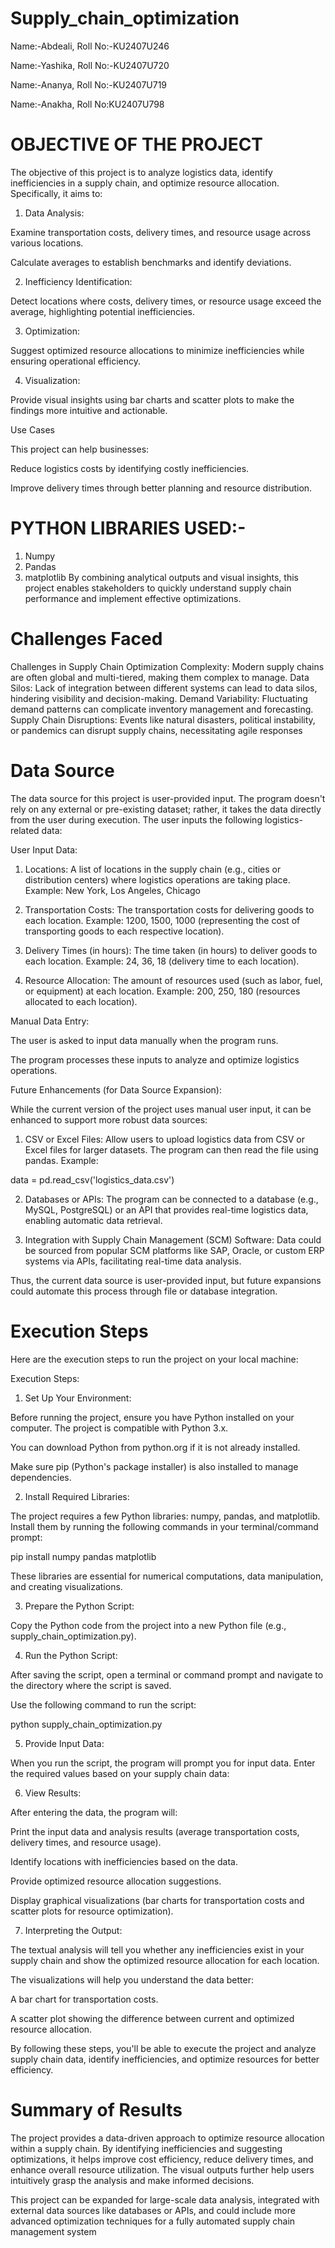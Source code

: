 # Supply_chain_optimization
Name:-Abdeali,
Roll No:-KU2407U246
  
Name:-Yashika,
Roll No:-KU2407U720

Name:-Ananya,
Roll No:-KU2407U719

Name:-Anakha,
Roll No:KU2407U798 


# OBJECTIVE OF THE PROJECT  

The objective of this project is to analyze logistics data, identify inefficiencies in a supply chain, and optimize resource allocation. Specifically, it aims to:

1. Data Analysis:

Examine transportation costs, delivery times, and resource usage across various locations.

Calculate averages to establish benchmarks and identify deviations.



2. Inefficiency Identification:

Detect locations where costs, delivery times, or resource usage exceed the average, highlighting potential inefficiencies.



3. Optimization:

Suggest optimized resource allocations to minimize inefficiencies while ensuring operational efficiency.



4. Visualization:

Provide visual insights using bar charts and scatter plots to make the findings more intuitive and actionable.




Use Cases

This project can help businesses:

Reduce logistics costs by identifying costly inefficiencies.

Improve delivery times through better planning and resource distribution.
# PYTHON LIBRARIES USED:-
1. Numpy
2. Pandas
3. matplotlib
By combining analytical outputs and visual insights, this project enables stakeholders to quickly understand supply chain performance and implement effective optimizations.

# Challenges Faced
Challenges in Supply Chain Optimization
Complexity: Modern supply chains are often global and multi-tiered, making them complex to manage.
Data Silos: Lack of integration between different systems can lead to data silos, hindering visibility and decision-making.
Demand Variability: Fluctuating demand patterns can complicate inventory management and forecasting.
Supply Chain Disruptions: Events like natural disasters, political instability, or pandemics can disrupt supply chains, necessitating agile responses

# Data Source 
   The data source for this project is user-provided input. The program doesn't rely on any external or pre-existing dataset; rather, it takes the data directly from the user during execution. The user inputs the following logistics-related data:

User Input Data:

1. Locations:
A list of locations in the supply chain (e.g., cities or distribution centers) where logistics operations are taking place.
Example: New York, Los Angeles, Chicago


2. Transportation Costs:
The transportation costs for delivering goods to each location.
Example: 1200, 1500, 1000 (representing the cost of transporting goods to each respective location).


3. Delivery Times (in hours):
The time taken (in hours) to deliver goods to each location.
Example: 24, 36, 18 (delivery time to each location).


4. Resource Allocation:
The amount of resources used (such as labor, fuel, or equipment) at each location.
Example: 200, 250, 180 (resources allocated to each location).



Manual Data Entry:

The user is asked to input data manually when the program runs.

The program processes these inputs to analyze and optimize logistics operations.


Future Enhancements (for Data Source Expansion):

While the current version of the project uses manual user input, it can be enhanced to support more robust data sources:

1. CSV or Excel Files:
Allow users to upload logistics data from CSV or Excel files for larger datasets. The program can then read the file using pandas. Example:

data = pd.read_csv('logistics_data.csv')


2. Databases or APIs:
The program can be connected to a database (e.g., MySQL, PostgreSQL) or an API that provides real-time logistics data, enabling automatic data retrieval.


3. Integration with Supply Chain Management (SCM) Software:
Data could be sourced from popular SCM platforms like SAP, Oracle, or custom ERP systems via APIs, facilitating real-time data analysis.



Thus, the current data source is user-provided input, but future expansions could automate this process through file or database integration.


# Execution Steps
Here are the execution steps to run the project on your local machine:

Execution Steps:

1. Set Up Your Environment:

Before running the project, ensure you have Python installed on your computer. The project is compatible with Python 3.x.

You can download Python from python.org if it is not already installed.

Make sure pip (Python's package installer) is also installed to manage dependencies.



2. Install Required Libraries:

The project requires a few Python libraries: numpy, pandas, and matplotlib. Install them by running the following commands in your terminal/command prompt:

pip install numpy pandas matplotlib

These libraries are essential for numerical computations, data manipulation, and creating visualizations.


3. Prepare the Python Script:

Copy the Python code from the project into a new Python file (e.g., supply_chain_optimization.py).


4. Run the Python Script:

After saving the script, open a terminal or command prompt and navigate to the directory where the script is saved.

Use the following command to run the script:

python supply_chain_optimization.py


5. Provide Input Data:

When you run the script, the program will prompt you for input data. Enter the required values based on your supply chain data:

6. View Results:

After entering the data, the program will:

Print the input data and analysis results (average transportation costs, delivery times, and resource usage).

Identify locations with inefficiencies based on the data.

Provide optimized resource allocation suggestions.

Display graphical visualizations (bar charts for transportation costs and scatter plots for resource optimization).

7. Interpreting the Output:

The textual analysis will tell you whether any inefficiencies exist in your supply chain and show the optimized resource allocation for each location.

The visualizations will help you understand the data better:

A bar chart for transportation costs.

A scatter plot showing the difference between current and optimized resource allocation.

By following these steps, you'll be able to execute the project and analyze supply chain data, identify inefficiencies, and optimize resources for better efficiency.


# Summary of Results
The project provides a data-driven approach to optimize resource allocation within a supply chain. By identifying inefficiencies and suggesting optimizations, it helps improve cost efficiency, reduce delivery times, and enhance overall resource utilization. The visual outputs further help users intuitively grasp the analysis and make informed decisions.

This project can be expanded for large-scale data analysis, integrated with external data sources like databases or APIs, and could include more advanced optimization techniques for a fully automated supply chain management system
